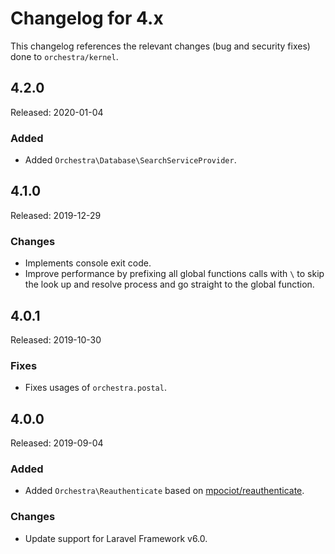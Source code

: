 # Changelog for 4.x

This changelog references the relevant changes (bug and security fixes) done to `orchestra/kernel`.

## 4.2.0

Released: 2020-01-04

### Added 

* Added `Orchestra\Database\SearchServiceProvider`.

## 4.1.0

Released: 2019-12-29

### Changes

* Implements console exit code.
* Improve performance by prefixing all global functions calls with `\` to skip the look up and resolve process and go straight to the global function.

## 4.0.1

Released: 2019-10-30

### Fixes

* Fixes usages of `orchestra.postal`.

## 4.0.0 

Released: 2019-09-04

### Added

* Added `Orchestra\Reauthenticate` based on [mpociot/reauthenticate](https://github.com/mpociot/reauthenticate).

### Changes

* Update support for Laravel Framework v6.0.
